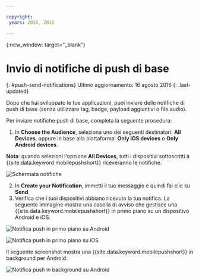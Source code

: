 ```yaml
---

copyright:
 years: 2015, 2016

---
```


{:new_window: target="_blank"}
# Invio di notifiche di push di base
{: #push-send-notifications}
Ultimo aggiornamento: 16 agosto 2016
{: .last-updated}

Dopo che hai sviluppato le tue applicazioni, puoi inviare delle notifiche di push di base (senza utilizzare tag, badge, payload aggiuntivi o file audio).

Per inviare notifiche push di base, completa la seguente procedura:

1. In **Choose the Audience**, seleziona uno dei seguenti destinatari:
      **All Devices**, oppure in base alla piattaforma: **Only iOS devices** o
      **Only Android devices**. 

**Nota**: quando selezioni l'opzione **All Devices**, tutti i dispositivi sottoscritti a {{site.data.keyword.mobilepushshort}} riceveranno le notifiche.

![Schermata notifiche](images/tag_notification.jpg)

2. In **Create your Notification**, immetti il tuo messaggio e quindi fai clic su **Send**.
3. Verifica che i tuoi dispositivi abbiano ricevuto la tua notifica. La seguente immagine mostra una casella di avviso che gestisce una {{site.data.keyword.mobilepushshort}} in primo piano su un dispositivo Android e iOS. 

![Notifica push in primo piano su Android](images/Android_Screenshot.jpg)

![Notifica push in primo piano su iOS](images/iOS_Screenshot.jpg)

Il seguente screenshot mostra una {{site.data.keyword.mobilepushshort}} in background per Android.

![Notifica push in background su Android](images/background.jpg)

